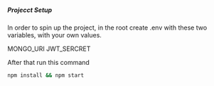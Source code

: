 ##### Projecct Setup

In order to spin up the project, in the root create .env with these two variables, with your own values.

MONGO_URI
JWT_SERCRET

After that run this command


``` bash
npm install && npm start
```